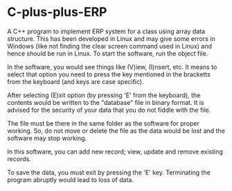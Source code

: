 # C-plus-plus-ERP
A C++ program to implement ERP system for a class using array data structure.
This has been developed in Linux and may give some errors in Windows (like not finding the clear screen command used in Linux) and hence should be run in Linux.
To start the software, run the object file.

In the software, you would see things like (V)iew, (I)nsert, etc. It means to select that option you need to press the key mentioned in the bracketts from the keyboard (and keys are case specific).

After selecting (E)xit option (by pressing 'E' from the keyboard), the contents would be written to the "database" file in binary format. It is advised for the security of your data that you do not fiddle with the file.

The file must be there in the same folder as the software for proper working. So, do not move or delete the file as the data would be lost and the software may stop working.

In this software, you can add new record; view, update and remove existing records.

To save the data, you must exit by pressing the 'E' key. Terminating the program abruptly would lead to loss of data.
